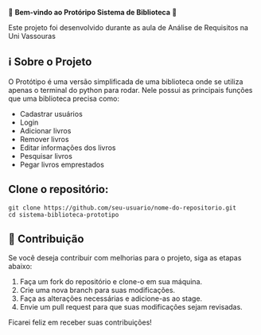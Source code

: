 🎉 **Bem-vindo ao Protóripo Sistema de Biblioteca** 🚀

Este projeto foi desenvolvido durante as aula de Análise de Requisitos na Uni Vassouras

## ℹ️ Sobre o Projeto

O Protótipo é uma versão simplificada de uma biblioteca onde se utiliza apenas o terminal do python para rodar.
Nele possui as principais funções que uma biblioteca precisa como:
 - Cadastrar usuários
 - Login
 - Adicionar livros
 - Remover livros
 - Editar informações dos livros
 - Pesquisar livros
 - Pegar livros emprestados



## **Clone o repositório:**

   ```
   git clone https://github.com/seu-usuario/nome-do-repositorio.git
   cd sistema-biblioteca-prototipo
   ```


## 📝 Contribuição

Se você deseja contribuir com melhorias para o projeto, siga as etapas abaixo:

1. Faça um fork do repositório e clone-o em sua máquina.
2. Crie uma nova branch para suas modificações.
3. Faça as alterações necessárias e adicione-as ao stage.
4. Envie um pull request para que suas modificações sejam revisadas.

Ficarei feliz em receber suas contribuições!
